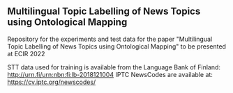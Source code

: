 ## Multilingual Topic Labelling of News Topics using Ontological Mapping
Repository for the experiments and test data for the paper "Multilingual Topic Labelling of News Topics using Ontological Mapping" to be presented at ECIR 2022 

STT data used for training is available from the Language Bank of Finland: http://urn.fi/urn:nbn:fi:lb-2018121004
IPTC NewsCodes are available at: https://cv.iptc.org/newscodes/

